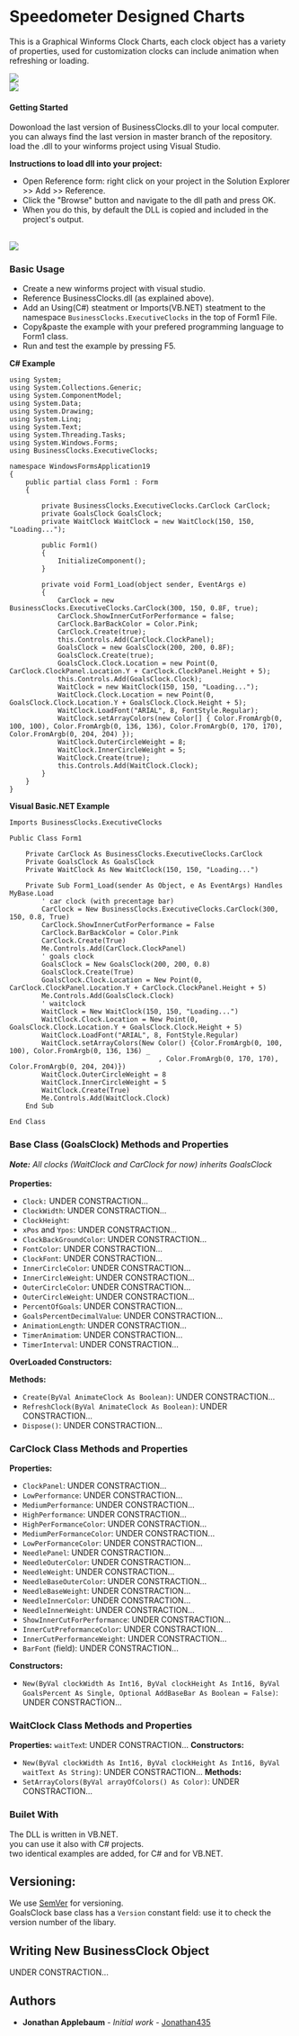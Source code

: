 # Speedometer Designed Charts
This is a Graphical Winforms Clock Charts, each clock object has a variety of properties, used for customization clocks can include animation when refreshing or loading.

<img src="http://i.imgur.com/EdsyThw.png"/>
<br/>

<img src="http://i.imgur.com/EgrLU9t.png"/>
<br/>

#### Getting Started

Dowonload the last version of BusinessClocks.dll to your local computer.
<br/>you can always find the last version in master branch of the repository.<br/>
load the .dll to your winforms project using Visual Studio.<br/>

**Instructions to load dll into your project:**<br/>
* Open Reference form: right click on your project in the Solution Explorer >> Add >> Reference. 
* Click the "Browse" button and navigate to the dll path and press OK.
* When you do this, by default the DLL is copied and included in the project's output.
<br/>
<img src="https://i.imgur.com/3zbMo8w.png"/>
<br/>

### Basic Usage

* Create a new winforms project with visual studio. 
* Reference BusinessClocks.dll (as explained above).
* Add an Using(C#) steatment or Imports(VB.NET) steatment to the namespace ```BusinessClocks.ExecutiveClocks```
in the top of Form1 File.
* Copy&paste the example with your prefered programming language to Form1 class.
* Run and test the example by pressing F5.

**C# Example**
```
using System;
using System.Collections.Generic;
using System.ComponentModel;
using System.Data;
using System.Drawing;
using System.Linq;
using System.Text;
using System.Threading.Tasks;
using System.Windows.Forms;
using BusinessClocks.ExecutiveClocks;

namespace WindowsFormsApplication19
{
    public partial class Form1 : Form
    {

        private BusinessClocks.ExecutiveClocks.CarClock CarClock;
        private GoalsClock GoalsClock;
        private WaitClock WaitClock = new WaitClock(150, 150, "Loading...");

        public Form1()
        {
            InitializeComponent();
        }

        private void Form1_Load(object sender, EventArgs e)
        {
            CarClock = new BusinessClocks.ExecutiveClocks.CarClock(300, 150, 0.8F, true);
            CarClock.ShowInnerCutForPerformance = false;
            CarClock.BarBackColor = Color.Pink;
            CarClock.Create(true);
            this.Controls.Add(CarClock.ClockPanel);
            GoalsClock = new GoalsClock(200, 200, 0.8F);
            GoalsClock.Create(true);
            GoalsClock.Clock.Location = new Point(0, CarClock.ClockPanel.Location.Y + CarClock.ClockPanel.Height + 5);
            this.Controls.Add(GoalsClock.Clock);
            WaitClock = new WaitClock(150, 150, "Loading...");
            WaitClock.Clock.Location = new Point(0, GoalsClock.Clock.Location.Y + GoalsClock.Clock.Height + 5);
            WaitClock.LoadFont("ARIAL", 8, FontStyle.Regular);
            WaitClock.setArrayColors(new Color[] { Color.FromArgb(0, 100, 100), Color.FromArgb(0, 136, 136), Color.FromArgb(0, 170, 170), Color.FromArgb(0, 204, 204) });
            WaitClock.OuterCircleWeight = 8;
            WaitClock.InnerCircleWeight = 5;
            WaitClock.Create(true);
            this.Controls.Add(WaitClock.Clock);
        }
    }
}

```
**Visual Basic.NET Example**

```
Imports BusinessClocks.ExecutiveClocks

Public Class Form1

    Private CarClock As BusinessClocks.ExecutiveClocks.CarClock
    Private GoalsClock As GoalsClock
    Private WaitClock As New WaitClock(150, 150, "Loading...")

    Private Sub Form1_Load(sender As Object, e As EventArgs) Handles MyBase.Load
        ' car clock (with precentage bar)
        CarClock = New BusinessClocks.ExecutiveClocks.CarClock(300, 150, 0.8, True)
        CarClock.ShowInnerCutForPerformance = False
        CarClock.BarBackColor = Color.Pink
        CarClock.Create(True)
        Me.Controls.Add(CarClock.ClockPanel)
        ' goals clock
        GoalsClock = New GoalsClock(200, 200, 0.8)
        GoalsClock.Create(True)
        GoalsClock.Clock.Location = New Point(0, CarClock.ClockPanel.Location.Y + CarClock.ClockPanel.Height + 5)
        Me.Controls.Add(GoalsClock.Clock)
        ' waitclock
        WaitClock = New WaitClock(150, 150, "Loading...")
        WaitClock.Clock.Location = New Point(0, GoalsClock.Clock.Location.Y + GoalsClock.Clock.Height + 5)
        WaitClock.LoadFont("ARIAL", 8, FontStyle.Regular)
        WaitClock.setArrayColors(New Color() {Color.FromArgb(0, 100, 100), Color.FromArgb(0, 136, 136) _
                                     , Color.FromArgb(0, 170, 170), Color.FromArgb(0, 204, 204)})
        WaitClock.OuterCircleWeight = 8
        WaitClock.InnerCircleWeight = 5
        WaitClock.Create(True)
        Me.Controls.Add(WaitClock.Clock)
    End Sub

End Class
```
### Base Class (GoalsClock) Methods and Properties
_**Note:** All clocks (WaitClock and CarClock for now) inherits GoalsClock_
<br/><br/>
**Properties:**
* ```Clock:``` UNDER CONSTRACTION...
* ```ClockWidth```: UNDER CONSTRACTION...
* ```ClockHeight```:
* ```xPos``` and ```Ypos```: UNDER CONSTRACTION...
* ```ClockBackGroundColor```: UNDER CONSTRACTION...
* ```FontColor```: UNDER CONSTRACTION...
* ```ClockFont```: UNDER CONSTRACTION...
* ```InnerCircleColor```: UNDER CONSTRACTION...
* ```InnerCircleWeight```: UNDER CONSTRACTION...
* ```OuterCircleColor```: UNDER CONSTRACTION...
* ```OuterCircleWeight```: UNDER CONSTRACTION...
* ```PercentOfGoals```: UNDER CONSTRACTION...
* ```GoalsPercentDecimalValue```: UNDER CONSTRACTION...
* ```AnimationLength```: UNDER CONSTRACTION...
* ```TimerAnimatiom```: UNDER CONSTRACTION...
* ```TimerInterval```: UNDER CONSTRACTION...

**OverLoaded Constructors:**

**Methods:**

* ```Create(ByVal AnimateClock As Boolean)```: UNDER CONSTRACTION... 
* ```RefreshClock(ByVal AnimateClock As Boolean)```: UNDER CONSTRACTION...
* ```Dispose()```: UNDER CONSTRACTION...

### CarClock Class Methods and Properties

**Properties:**
* ```ClockPanel```: UNDER CONSTRACTION...
* ```LowPerformance```: UNDER CONSTRACTION...
* ```MediumPerformance```: UNDER CONSTRACTION...
* ```HighPerformance```: UNDER CONSTRACTION...
* ```HighPerFormanceColor```: UNDER CONSTRACTION...
* ```MediumPerFormanceColor```: UNDER CONSTRACTION...
* ```LowPerFormanceColor```: UNDER CONSTRACTION...
* ```NeedlePanel```: UNDER CONSTRACTION...
* ```NeedleOuterColor```: UNDER CONSTRACTION... 
* ```NeedleWeight```: UNDER CONSTRACTION...
* ```NeedleBaseOuterColor```: UNDER CONSTRACTION...
* ```NeedleBaseWeight```: UNDER CONSTRACTION...
* ```NeedleInnerColor```: UNDER CONSTRACTION...
* ```NeedleInnerWeight```: UNDER CONSTRACTION...
* ```ShowInnerCutForPerformance```: UNDER CONSTRACTION...
* ```InnerCutPreformanceColor```: UNDER CONSTRACTION...
* ```InnerCutPerformanceWeight```: UNDER CONSTRACTION...
* ```BarFont``` (field): UNDER CONSTRACTION... 


**Constructors:**
* ```New(ByVal clockWidth As Int16, ByVal clockHeight As Int16, ByVal GoalsPercent As Single, Optional AddBaseBar As Boolean = False)```: UNDER CONSTRACTION...


### WaitClock Class Methods and Properties
**Properties:**
```waitTex```t: UNDER CONSTRACTION...
**Constructors:**
* ```New(ByVal clockWidth As Int16, ByVal clockHeight As Int16, ByVal waitText As String)```: UNDER CONSTRACTION...
**Methods:**
* ```SetArrayColors(ByVal arrayOfColors() As Color)```: UNDER CONSTRACTION...



### Builet With
The DLL is written in VB.NET. <br/>
you can use it also with C# projects. <br/>
two identical examples are added, for C# and for VB.NET. <br/>

## Versioning:
We use [SemVer](http://semver.org/) for versioning.<br/>
GoalsClock base class has a ```Version``` constant field: use it to check the version number of the libary.

## Writing New BusinessClock Object
UNDER CONSTRACTION...
## Authors
* **Jonathan Applebaum** - *Initial work* - [Jonathan435](https://github.com/Jonathan435)



